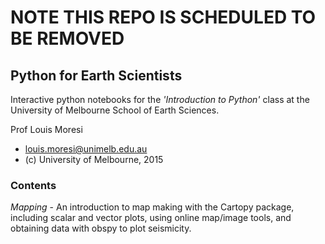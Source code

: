 # NOTE THIS REPO IS SCHEDULED TO BE REMOVED 


## Python for Earth Scientists

Interactive python notebooks for the _'Introduction to Python'_ class at the University of Melbourne School of Earth Sciences.

Prof Louis Moresi
 -  louis.moresi@unimelb.edu.au
 -  (c) University of Melbourne, 2015

### Contents

 *Mapping* - An introduction to map making with the Cartopy package, including scalar and vector plots, using online map/image tools, and obtaining data with obspy to plot seismicity.

 
